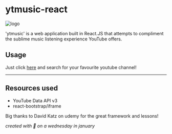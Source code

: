# ytmusic-react
![logo](https://github.com/jaruserickson/ytmusic/blob/master/img/banner.png?raw=true "logo!")

'ytmusic' is a web application built in React.JS that attempts to compliment the sublime music listening experience YouTube offers.

## Usage
Just click [here](http://jaruserickson.com/ytmusic-react) and search for your favourite youtube channel!

---

## Resources used
- YouTube Data API v3
- react-bootstrap/iframe

Big thanks to David Katz on udemy for the great framework and lessons!

*created with :purple_heart: on a wednesday in january*
